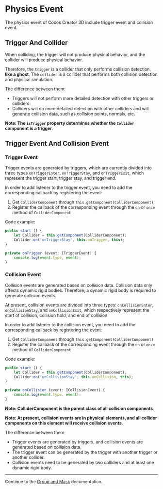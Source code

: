 # Physics Event

The physics event of Cocos Creator 3D include trigger event and collision event.

## Trigger And Collider

When colliding, the trigger will not produce physical behavior, and the collider will produce physical behavior.

Therefore, the `trigger` is a collider that only performs collision detection, **like a ghost**. The `collider` is a collider that performs both collision detection and physical simulation.

The difference between them:

- Triggers will not perform more detailed detection with other triggers or colliders.
- Colliders will do more detailed detection with other colliders and will generate collision data, such as collision points, normals, etc.

**Note: The `isTrigger` property determines whether the `Collider` component is a trigger**.

## Trigger Event And Collision Event

### Trigger Event

Trigger events are generated by triggers, which are currently divided into three types `onTriggerEnter`, `onTriggerStay`, and `onTriggerExit`, which represent the trigger start, trigger stay, and trigger end.

In order to add listener to the trigger event, you need to add the corresponding callback by registering the event:

1. Get `ColliderComponent` through `this.getComponent(ColliderComponent)`
2. Register the callback of the corresponding event through the `on` or `once` method of `ColliderComponent`

Code example:

```ts
public start () {
    let Collider = this.getComponent(ColliderComponent);
    Collider.on('onTriggerStay', this.onTrigger, this);
}

private onTrigger (event: ITriggerEvent) {
    console.log(event.type, event);
}
```

### Collision Event

Collision events are generated based on collision data. Collision data only affects dynamic rigid bodies. Therefore, a dynamic rigid body is required to generate collision events.

At present, collision events are divided into three types: `onCollisionEnter`, `onCollisionStay`, and `onCollisionExit`, which respectively represent the start of collision, collision hold, and end of collision.

In order to add listener to the collision event, you need to add the corresponding callback by registering the event:

1. Get `ColliderComponent` through `this.getComponent(ColliderComponent)`
2. Register the callback of the corresponding event through the `on` or `once` method of `ColliderComponent`

Code example:

```ts
public start () {
    let Collider = this.getComponent(ColliderComponent);
    Collider.on('onCollisionStay', this.onCollision, this);
}

private onCollision (event: ICollisionEvent) {
    console.log(event.type, event);
}
```

**Note: ColliderComponent is the parent class of all collision components**.

**Note: At present, collision events are in physical elements, and all collider components on this element will receive collision events**.

The difference between them:

- Trigger events are generated by triggers, and collision events are generated based on collision data.
- The trigger event can be generated by the trigger with another trigger or another collider.
- Collision events need to be generated by two colliders and at least one dynamic rigid body.

---

Continue to the [Group and Mask](physics-group-mask.md) documentation.

